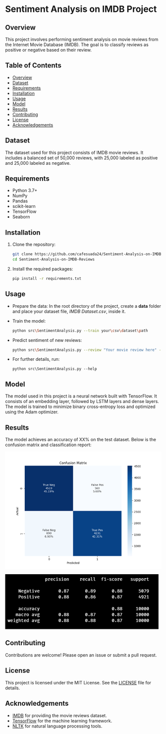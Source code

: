 # Sentiment Analysis on IMDB Project

## Overview

This project involves performing sentiment analysis on movie reviews from the Internet Movie Database (IMDB). The goal is to classify reviews as positive or negative based on their review.

## Table of Contents

-   [Overview](#overview)
-   [Dataset](#dataset)
-   [Requirements](#requirements)
-   [Installation](#installation)
-   [Usage](#usage)
-   [Model](#model)
-   [Results](#results)
-   [Contributing](#contributing)
-   [License](#license)
-   [Acknowledgements](#acknowledgements)

## Dataset

The dataset used for this project consists of IMDB movie reviews. It includes a balanced set of 50,000 reviews, with 25,000 labeled as positive and 25,000 labeled as negative.

## Requirements

-   Python 3.7+
-   NumPy
-   Pandas
-   scikit-learn
-   TensorFlow
-   Seaborn

## Installation

1. Clone the repository:

    ```sh
    git clone https://github.com/cafesuada24/Sentiment-Analysis-on-IMDB-Reviews
    cd Sentiment-Analysis-on-IMDB-Reviews
    ```

2. Install the required packages:
    ```sh
    pip install -r requirements.txt
    ```

## Usage

-   Prepare the data: In the root directory of the project, create a **data** folder and place your dataset file, _IMDB Dataset.csv_, inside it.

-   Train the model:

    ```sh
    python src\SentimentAnalysis.py --train your\csv\dataset\path
    ```

-   Predict sentiment of new reviews:

    ```sh
    python src\SentimentAnalysis.py --review "Your movie review here" --model your\model\path
    ```

-   For further details, run:
    ```
    python src\SentimentAnalysis.py --help
    ```

## Model

The model used in this project is a neural network built with TensorFlow. It consists of an embedding layer, followed by LSTM layers and dense layers. The model is trained to minimize binary cross-entropy loss and optimized using the Adam optimizer.

## Results

The model achieves an accuracy of XX% on the test dataset. Below is the confusion matrix and classification report:

![Confusion Matrix](images/confusion_matrix.png)

![Classification Report](images/classification_report.png)

## Contributing

Contributions are welcome! Please open an issue or submit a pull request.

## License

This project is licensed under the MIT License. See the [LICENSE](LICENSE) file for details.

## Acknowledgements

-   [IMDB](https://www.imdb.com) for providing the movie reviews dataset.
-   [TensorFlow](https://www.tensorflow.org) for the machine learning framework.
-   [NLTK](https://www.nltk.org) for natural language processing tools.
